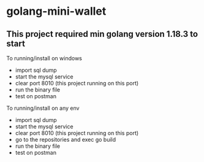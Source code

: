# golang-mini-wallet

## This project required min golang version 1.18.3 to start

To running/install on windows
- import sql dump
- start the mysql service
- clear port 8010 (this project running on this port)
- run the binary file
- test on postman

To running/install on any env
- import sql dump
- start the mysql service
- clear port 8010 (this project running on this port)
- go to the repositories and exec go build
- run the binary file
- test on postman
